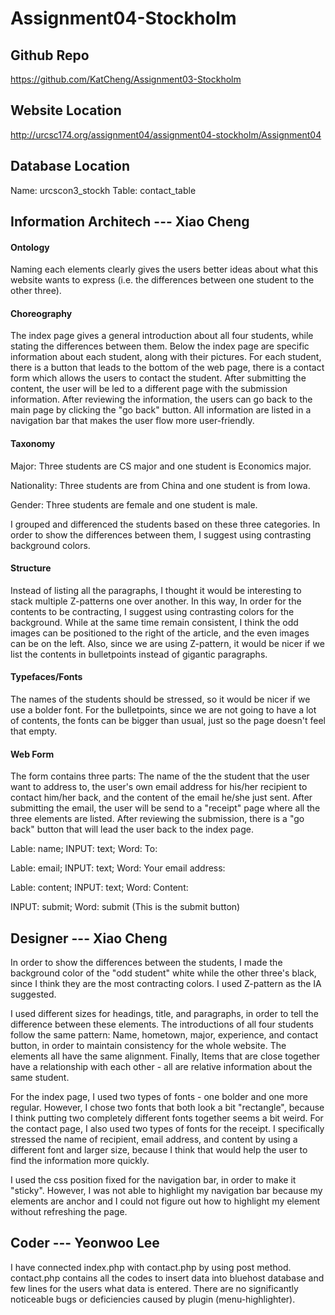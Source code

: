 # Assignment04-Stockholm



## Github Repo



https://github.com/KatCheng/Assignment03-Stockholm



## Website Location

http://urcsc174.org/assignment04/assignment04-stockholm/Assignment04





## Database Location



Name: urcscon3_stockh
Table: contact_table



## Information Architech --- Xiao Cheng



#### Ontology



 Naming each elements clearly gives the users better ideas about what this website wants to express (i.e. the differences between one student to the other three).



#### Choreography



The index page gives a general introduction about all four students, while stating the differences between them. Below the index page are specific information about each student, along with their pictures. For each student, there is a button that leads to the bottom of the web page, there is a contact form which allows the users to contact the student. After submitting the content, the user will be led to a different page with the submission information. After reviewing the information, the users can go back to the main page by clicking the "go back" button. All information are listed in a navigation bar that makes the user flow more user-friendly.



#### Taxonomy



Major: Three students are CS major and one student is Economics major.



Nationality: Three students are from China and one student is from Iowa.



Gender: Three students are female and one student is male.



I grouped and differenced the students based on these three categories. In order to show the differences between them, I suggest using contrasting background colors.



#### Structure



Instead of listing all the paragraphs, I thought it would be interesting to stack multiple Z-patterns one over another. In this way, In order for the contents to be contracting, I suggest using contrasting colors for the background. While at the same time remain consistent, I think the odd images can be positioned to the right of the article, and the even images can be on the left. Also, since we are using Z-pattern, it would be nicer if we list the contents in bulletpoints instead of gigantic paragraphs.



#### Typefaces/Fonts



The names of the students should be stressed, so it would be nicer if we use a bolder font. For the bulletpoints, since we are not going to have a lot of contents, the fonts can be bigger than usual, just so the page doesn't feel that empty.



#### Web Form



The form contains three parts: The name of the the student that the user want to address to, the user's own email address for his/her recipient to contact him/her back, and the content of the email he/she just sent. After submitting the email, the user will be send to a "receipt" page where all the three elements are listed. After reviewing the submission, there is a "go back" button that will lead the user back to the index page.

Lable: name; INPUT: text; Word: To:

Lable: email; INPUT: text; Word: Your email address:

Lable: content; INPUT: text; Word: Content:

INPUT: submit; Word: submit (This is the submit button)





## Designer --- Xiao Cheng



In order to show the differences between the students, I made the background color of the "odd student" white while the other three's black, since I think they are the most contracting colors. I used Z-pattern as the IA suggested.



I used different sizes for headings, title, and paragraphs, in order to tell the difference between these elements. The introductions of all four students follow the same pattern: Name, hometown, major, experience, and contact button, in order to maintain consistency for the whole website. The elements all have the same alignment. Finally, Items that are close together have a relationship with each other - all are relative information about the same student.



For the index page, I used two types of fonts - one bolder and one more regular. However, I chose two fonts that both look a bit "rectangle", because I think putting two completely different fonts together seems a bit weird. For the contact page, I also used two types of fonts for the receipt. I specifically stressed the name of recipient, email address, and content by using a different font and larger size, because I think that would help the user to find the information more quickly.



I used the css position fixed for the navigation bar, in order to make it "sticky". However, I was not able to highlight my navigation bar because my elements are anchor and I could not figure out how to highlight my element without refreshing the page.



## Coder --- Yeonwoo Lee



I have connected index.php with contact.php by using post method. contact.php contains all the codes to insert data into bluehost database and few lines for the users what data is entered. There are no significantly noticeable bugs or deficiencies caused by plugin (menu-highlighter).  

